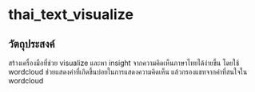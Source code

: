 # thai_text_visualize
## วัตถุประสงค์  
สร้างเครื่องมือที่ช่วย visualize และหา insight จากความคิดเห็นภาษาไทยได้ง่ายขึ้น โดยใช้ wordcloud ช่วยแสดงคำที่เกิดขึ้นบ่อยในการแสดงความคิดเห็น แล้วกรองแชทจากคำที่สนใจใน wordcloud
